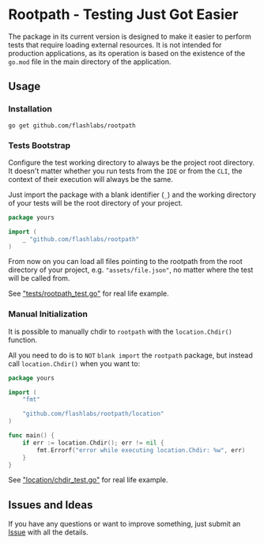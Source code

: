 # Rootpath - Testing Just Got Easier

The package in its current version is designed to make it easier to perform tests
that require loading external resources. It is not intended for production applications,
as its operation is based on the existence of the `go.mod` file in the main directory of the application.

## Usage

### Installation

```shell
go get github.com/flashlabs/rootpath
```

### Tests Bootstrap

Configure the test working directory to always be the project root directory. It doesn't matter whether you run tests
from the `IDE` or from the `CLI`, the context of their execution will always be the same.

Just import the package with a blank identifier (`_`) and the working directory of your tests 
will be the root directory of your project.

```go
package yours

import (
    _ "github.com/flashlabs/rootpath"
)
```

From now on you can load all files pointing to the rootpath from the root directory of your project, 
e.g. `"assets/file.json"`, no matter where the test will be called from.

See ["tests/rootpath_test.go"](https://github.com/flashlabs/rootpath/blob/main/tests/rootpath_test.go) for real life example.

### Manual Initialization

It is possible to manually chdir to `rootpath` with the `location.Chdir()` function.

All you need to do is to `NOT` `blank import` the `rootpath` package,
but instead call `location.Chdir()` when you want to:

```go
package yours

import (
	"fmt"

	"github.com/flashlabs/rootpath/location"
)

func main() {
	if err := location.Chdir(); err != nil {
		fmt.Errorf("error while executing location.Chdir: %w", err)
	}
}
```

See ["location/chdir_test.go"](https://github.com/flashlabs/rootpath/blob/main/location/chdir_test.go) for real life example.

## Issues and Ideas

If you have any questions or want to improve something, just submit 
an [Issue](https://github.com/flashlabs/rootpath/issues) with all the details.
